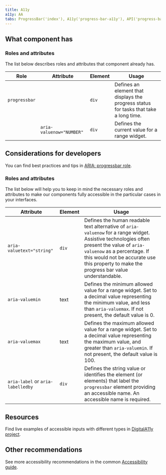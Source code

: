 ```yaml
---
title: A11y
a11y: AA
tabs: ProgressBar('index'), A11y('progress-bar-a11y'), API('progress-bar-api'), Example('progress-bar-code'), Changelog('progress-bar-changelog')
---
```


## What component has

### Roles and attributes

The list below describes roles and attributes that component already has.

| Role          | Attribute                | Element | Usage                                                                                 |
| ------------- | ------------------------ | ------- | ------------------------------------------------------------------------------------- |
| `progressbar` |                          | `div`   | Defines an element that displays the progress status for tasks that take a long time. |
|               | `aria-valuenow="NUMBER"` | `div`   | Defines the current value for a range widget.                                         |

## Considerations for developers

You can find best practices and tips in [ARIA: progressbar role](https://developer.mozilla.org/en-US/docs/Web/Accessibility/ARIA/Roles/progressbar_role).

### Roles and attributes

The list below will help you to keep in mind the necessary roles and attributes to make our components fully accessible in the particular cases in your interfaces.

| Attribute                         | Element | Usage                                                                                                                                                                                                                                                                |
| --------------------------------- | ------- | -------------------------------------------------------------------------------------------------------------------------------------------------------------------------------------------------------------------------------------------------------------------- |
| `aria-valuetext="string"`         | `div`   | Defines the human readable text alternative of `aria-valuenow` for a range widget. Assistive technologies often present the value of `aria-valuenow` as a percentage. If this would not be accurate use this property to make the progress bar value understandable. |
| `aria-valuemin`                   | text    | Defines the minimum allowed value for a range widget. Set to a decimal value representing the minimum value, and less than `aria-valuemax`. If not present, the default value is 0.                                                                                  |
| `aria-valuemax`                   | text    | Defines the maximum allowed value for a range widget. Set to a decimal value representing the maximum value, and greater than `aria-valuemin`. If not present, the default value is 100.                                                                             |
| `aria-label` or `aria-labelledby` | `div`   | Defines the string value or identifies the element (or elements) that label the `progressbar` element providing an accessible name. An accessible name is required.                                                                                                    |

## Resources

Find live examples of accessible inputs with different types in [DigitalA11y project](https://www.digitala11y.com/demos/accessibility-of-html-input-types-examples/).

## Other recommendations

See more accessibility recommendations in the common [Accessibility guide](/core-principles/a11y/).
